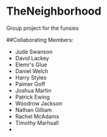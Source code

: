# TheNeighborhood
Group project for the funsies

##Collaborating Members:

 * Jude Swanson
 * David Lackey
 * Elemr's Glue
 * Daniel Welch
 * Harry Styles
 * Palmer Goff
 * Joshua Martin
 * Patrick Ewing
 * Woodrow Jackson
 * Nathan Gilliam
 * Rachel McAdams
 * Timothy Marhsall
 * 
